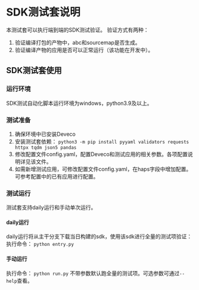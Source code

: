 # SDK测试套说明
本测试套可以执行端到端的SDK测试验证。
验证方式有两种：
1) 验证编译打包的产物中，abc和sourcemap是否生成。
2) 验证编译产物的应用是否可以正常运行（该功能在开发中）。

## SDK测试套使用
### 运行环境
SDK测试自动化脚本运行环境为windows，python3.9及以上。
### 测试准备
1. 确保环境中已安装Deveco
2. 安装测试套依赖：
`python3 -m pip install pyyaml validators requests httpx tqdm json5 pandas`
3. 修改配置文件config.yaml，配置Deveco和测试应用的相关参数。各项配置说明详见该文件。
4. 如需新增测试应用，可修改配置文件config.yaml，在haps字段中增加配置。可参考配置中的已有应用进行配置。

### 测试运行
测试套支持daily运行和手动单次运行。
#### daily运行
daily运行将从主干分支下载当日构建的sdk，使用该sdk进行全量的测试项验证：
执行命令：
`python entry.py`
#### 手动运行
执行命令：
`python run.py`
不带参数默认跑全量的测试项。可选参数可通过`--help`查看。